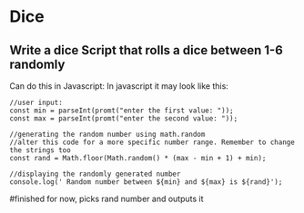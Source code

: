 # Dice 

## Write a dice Script that rolls a dice between 1-6 randomly

Can do this in Javascript: In javascript it may look like this:

    //user input:
    const min = parseInt(promt("enter the first value: "));
    const max = parseInt(promt("enter the second value: "));
    
    //generating the random number using math.random 
    //alter this code for a more specific number range. Remember to change the strings too
    const rand = Math.floor(Math.random() * (max - min + 1) + min);
    
    //displaying the randomly generated number
    console.log(' Random number between ${min} and ${max} is ${rand}');
  
  
  #finished for now, picks rand number and outputs it

